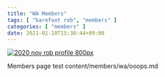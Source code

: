```yaml
---
title: "WA Members"
tags: [ "barefoot rob", "members" ]
categories: [ "members" ]
date: 2021-02-10T15:38:44+09:00
---
```


[![2020 nov rob profile 800px](//b.robnugen.com/rob/portraits/thumbs/2020_nov_rob_profile_800px.png)](//b.robnugen.com/rob/portraits/2020_nov_rob_profile_800px.png)

Members page test content/members/wa/ooops.md
